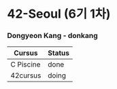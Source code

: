 # 42-Seoul (6기 1차)
### Dongyeon Kang - donkang

| Cursus | Status |
| ------ | ------ |
| C Piscine | done |
| 42cursus | doing |
